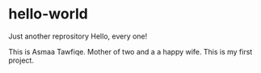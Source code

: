 # hello-world
Just another reprository
Hello, every one!

This is Asmaa Tawfiqe. Mother of two and a a happy wife.
This is my first project.
